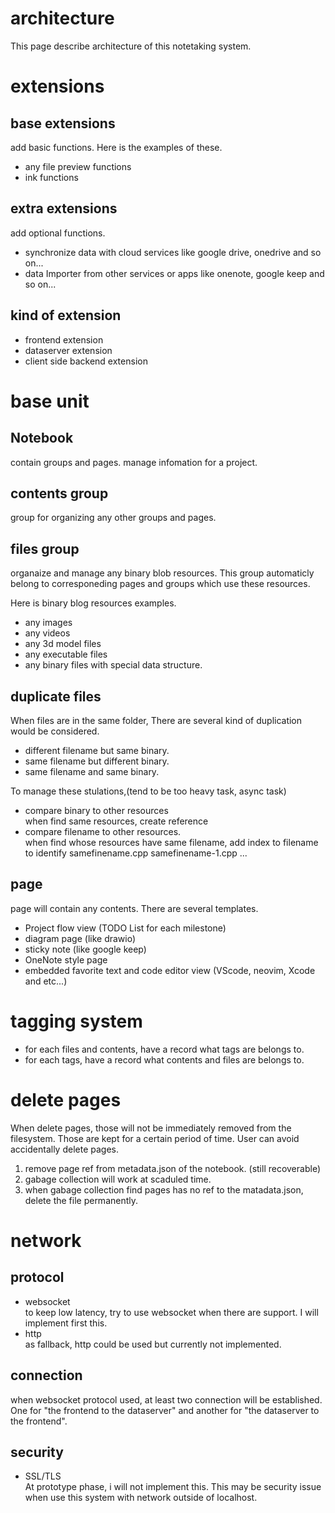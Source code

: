 # architecture
 This page describe architecture of this notetaking system.

# extensions
## base extensions 
 add basic functions. Here is the examples of these.
- any file preview functions
- ink functions

## extra extensions
 add optional functions.
- synchronize data with cloud services like google drive, onedrive and so on...
- data Importer from other services or apps like onenote, google keep and so on...

## kind of extension
- frontend extension
- dataserver extension
- client side backend extension


# base unit
## Notebook
 contain groups and pages. manage infomation for a project. 
## contents group
 group for organizing any other groups and pages.
## files group
 organaize and manage any binary blob resources. This group automaticly belong to corresponeding pages and groups which use these resources.  

 Here is binary blog resources examples.
- any images
- any videos
- any 3d model files
- any executable files
- any binary files with special data structure.

## duplicate files 
 When files are in the same folder, There are several kind of duplication would be considered.

- different filename but same binary.  
- same filename but different binary.  
- same filename and same binary.  

 To manage these stulations,(tend to be too heavy task, async task)

- compare binary to other resources   
 when find same resources, create reference
- compare filename to other resources.  
 when find whose resources have same filename, add index to filename to identify
 samefinename.cpp
 samefinename-1.cpp
 ...


## page
 page will contain any contents. There are several templates.

- Project flow view (TODO List for each milestone)
- diagram page (like drawio)
- sticky note (like google keep)
- OneNote style page 
- embedded favorite text and code editor view (VScode, neovim, Xcode and etc...) 

# tagging system
- for each files and contents, have a record what tags are belongs to.
- for each tags, have a record what contents and files are belongs to.


# delete pages
 When delete pages, those will not be immediately removed from the filesystem. Those are kept for a certain period of time. User can avoid accidentally delete pages.

1. remove page ref from metadata.json of the notebook. (still recoverable)
2. gabage collection will work at scaduled time.
3. when gabage collection find pages has no ref to the matadata.json, delete the file permanently.

# network
## protocol
- websocket  
 to keep low latency, try to use websocket when there are support. I will implement first this.
- http   
 as fallback, http could be used but currently not implemented.

## connection
 when websocket protocol used, at least two connection will be established. One for "the frontend to the dataserver" and another for "the dataserver to the frontend".

## security
- SSL/TLS  
 At prototype phase, i will not implement this. This may be security issue when use this system with network outside of localhost.